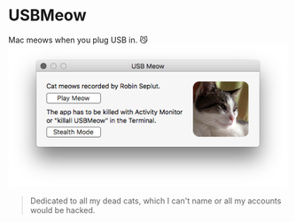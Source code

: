 # USBMeow
Mac meows when you plug USB in. 😼
<img src="screenshot.png">

> Dedicated to all my dead cats, which I can't name or all my accounts would be hacked.
